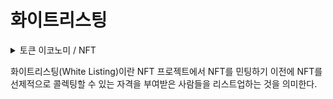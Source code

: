 # 화이트리스팅

<details>

<summary>토큰 이코노미 / NFT</summary>



</details>

화이트리스팅(White Listing)이란 NFT 프로젝트에서 NFT를 민팅하기 이전에 NFT를 선제적으로 콜렉팅할 수 있는 자격을 부여받은 사람들을 리스트업하는 것을 의미한다.
